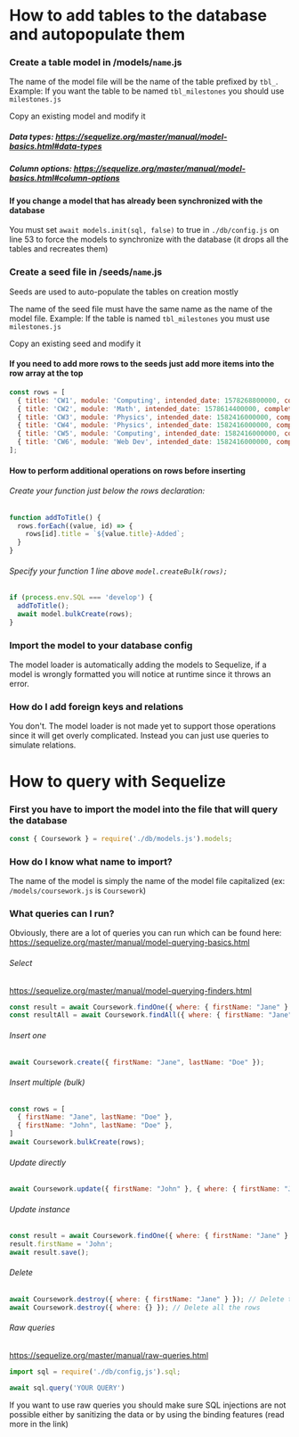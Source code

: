# How to add tables to the database and autopopulate them

### Create a table model in /models/`name`.js

The name of the model file will be the name of the table prefixed by `tbl_`.
Example: If you want the table to be named `tbl_milestones` you should use `milestones.js`

Copy an existing model and modify it
##### Data types: https://sequelize.org/master/manual/model-basics.html#data-types
##### Column options: https://sequelize.org/master/manual/model-basics.html#column-options

#### If you change a model that has already been synchronized with the database
You must set `await models.init(sql, false)` to true in `./db/config.js` on line 53 to force the models to synchronize with the database (it drops all the tables and recreates them)

### Create a seed file in /seeds/`name`.js

Seeds are used to auto-populate the tables on creation mostly

The name of the seed file must have the same name as the name of the model file.
Example: If the table is named `tbl_milestones` you must use `milestones.js`

Copy an existing seed and modify it

#### If you need to add more rows to the seeds just add more items into the row array at the top
```javascript
const rows = [
  { title: 'CW1', module: 'Computing', intended_date: 1578268800000, completion_date: 1583625600000, status: 'In progress' },
  { title: 'CW2', module: 'Math', intended_date: 1578614400000, completion_date: 1585526400000, status: 'In progress' },
  { title: 'CW3', module: 'Physics', intended_date: 1582416000000, completion_date: 1585526400000, status: 'Complete' },
  { title: 'CW4', module: 'Physics', intended_date: 1582416000000, completion_date: 1585526400000, status: 'Complete' },
  { title: 'CW5', module: 'Computing', intended_date: 1582416000000, completion_date: 1585526400000, status: 'Complete' },
  { title: 'CW6', module: 'Web Dev', intended_date: 1582416000000, completion_date: 1585526400000, status: 'Complete' },
];
```

#### How to perform additional operations on rows before inserting
###### Create your function just below the rows declaration:
```javascript
function addToTitle() {
  rows.forEach((value, id) => {
    rows[id].title = `${value.title}-Added`;
  }
}
```
###### Specify your function 1 line above `model.createBulk(rows);`
```javascript
if (process.env.SQL === 'develop') {
  addToTitle();
  await model.bulkCreate(rows);
}
```

### Import the model to your database config

The model loader is automatically adding the models to Sequelize, if a model is wrongly formatted you will notice at runtime since it throws an error.

### How do I add foreign keys and relations

You don't. The model loader is not made yet to support those operations since it will get overly complicated. Instead you can just use queries to simulate relations.

# How to query with Sequelize

### First you have to import the model into the file that will query the database
```javascript
const { Coursework } = require('./db/models.js').models;
```

### How do I know what name to import?
The name of the model is simply the name of the model file capitalized (ex: `/models/coursework.js` is `Coursework`)

### What queries can I run?
Obviously, there are a lot of queries you can run which can be found here:
https://sequelize.org/master/manual/model-querying-basics.html

###### Select
https://sequelize.org/master/manual/model-querying-finders.html
```javascript
const result = await Coursework.findOne({ where: { firstName: "Jane" } }); // Returns the row itself
const resultAll = await Coursework.findAll({ where: { firstName: "Jane" } }); // Returns an array of rows
```
###### Insert one
```javascript
await Coursework.create({ firstName: "Jane", lastName: "Doe" });
```
###### Insert multiple (bulk)
```javascript
const rows = [
  { firstName: "Jane", lastName: "Doe" },
  { firstName: "John", lastName: "Doe" },
]
await Coursework.bulkCreate(rows);
```
###### Update directly
```javascript
await Coursework.update({ firstName: "John" }, { where: { firstName: "Jane" } });
```
###### Update instance
```javascript
const result = await Coursework.findOne({ where: { firstName: "Jane" } });
result.firstName = 'John';
await result.save();
```
###### Delete
```javascript
await Coursework.destroy({ where: { firstName: "Jane" } }); // Delete the row where firstName = Jane
await Coursework.destroy({ where: {} }); // Delete all the rows
```
###### Raw queries
https://sequelize.org/master/manual/raw-queries.html
```javascript
import sql = require('./db/config,js').sql;

await sql.query('YOUR QUERY') 
```
If you want to use raw queries you should make sure SQL injections are not possible either by sanitizing the data or by using the binding features (read more in the link)
